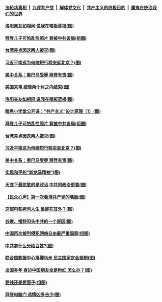 

####  [法轮功真相](../../../../basic/blob/master/README.md?t=10190502) &nbsp;|&nbsp; [九评共产党](../../../../9ping.md/blob/master/README.md?t=10190502) &nbsp;|&nbsp; [解体党文化](../../../../jtdwh.md/blob/master/README.md?t=10190502)  &nbsp;|&nbsp; [共产主义的终极目的](../../../../gczydzjmd.md/blob/master/README.md?t=10190502) &nbsp;|&nbsp; [魔鬼在统治我们的世界](../../../../mgztzwmdsj.md/blob/master/README.md?t=10190502) 

#### [洛阳亲友如相问 说我在喝板蓝根(图)](../pages/p4/949653.md?t=10190502) 

#### [拜登儿子可怕乱性照片 竟被中共设局(组图)](../pages/p4/949631.md?t=10190502) 

#### [台湾差点因这两人被灭(图)](../pages/p4/949582.md?t=10190502) 


#### [习近平南巡为何缩短行程突返北京？(图)](../pages/p4/949598.md?t=10190502) 

#### [美中关系：奥巴马受辱 拜登有责(图)](../pages/p4/949581.md?t=10190502) 

#### [美国来电 疫情两个月之内结束(图)](../pages/p4/949656.md?t=10190502) 

#### [洛阳亲友如相问 说我在喝板蓝根(图)](../pages/p4/949653.md?t=10190502) 

#### [暗黑小学堂公开课：“共产主义”设计原理（1）(图)](../pages/p4/949650.md?t=10190502) 

#### [拜登儿子可怕乱性照片 竟被中共设局(组图)](../pages/p4/949631.md?t=10190502) 

#### [台湾差点因这两人被灭(图)](../pages/p4/949582.md?t=10190502) 


#### [习近平南巡为何缩短行程突返北京？(图)](../pages/p4/949598.md?t=10190502) 

#### [美中关系：奥巴马受辱 拜登有责(图)](../pages/p4/949581.md?t=10190502) 

#### [实现和平的“新龙马精神”(图)](../pages/p4/949587.md?t=10190502) 

#### [天底下最肮脏的是政治 中共的政治更甚(图)](../pages/p4/949579.md?t=10190502) 

#### [【民众心声】第一次看清共产党的嘴脸(图)](../pages/p4/949084.md?t=10190502) 

#### [这部电影拷问人生 谁能在其外？(图)](../pages/p4/949592.md?t=10190502) 

#### [谷歌、推特叩头中共的一个原因(图)](../pages/p4/949586.md?t=10190502) 

#### [中国再次被列侵犯网络自由最严重国家(组图)](../pages/p4/949480.md?t=10190502) 


#### [中共拿什么分给百姓?(图)](../pages/p4/949497.md?t=10190502) 

#### [联合国数据中心落脚杭州 民主国家定会抵制(图)](../pages/p4/949503.md?t=10190502) 

#### [出国多年 身边中国朋友全是粉红 怎么办？(图)](../pages/p4/949487.md?t=10190502) 

#### [要钱还是要面子(组图)](../pages/p4/949483.md?t=10190502) 

#### [拜登电脑门 选情凶多吉少(图)](../pages/p4/949508.md?t=10190502) 


